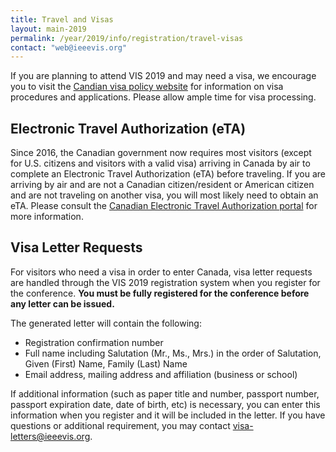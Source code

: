 ```yaml
---
title: Travel and Visas
layout: main-2019
permalink: /year/2019/info/registration/travel-visas
contact: "web@ieeevis.org"
---
```


If you are planning to attend VIS 2019 and may need a visa, we encourage you to visit the [Candian visa policy website](https://www.canada.ca/en/immigration-refugees-citizenship/services/visit-canada.html) for information on visa procedures and applications. Please allow ample time for visa processing.


## Electronic Travel Authorization (eTA)

Since 2016, the Canadian government now requires most visitors (except for U.S. citizens and visitors with a valid visa)
arriving in Canada by air to complete an Electronic Travel Authorization (eTA) before traveling. If you are arriving by air and are not a Canadian citizen/resident or American citizen and are not traveling on another visa, you will most likely need to obtain an eTA. Please consult the [Canadian Electronic Travel Authorization portal](https://www.canada.ca/en/immigration-refugees-citizenship/services/visit-canada/eta.html) for more information.


## Visa Letter Requests

For visitors who need a visa in order to enter Canada, visa letter requests are handled through the VIS 2019 registration system when you register for the conference. **You must be fully registered for the conference before any letter can be issued.** 

The generated letter will contain the following:

* Registration confirmation number
* Full name including Salutation (Mr., Ms., Mrs.) in the order of Salutation, Given (First) Name, Family (Last) Name
* Email address, mailing address and affiliation (business or school)

If additional information (such as paper title and number, passport number, passport expiration date, date of birth, etc) is necessary,  you can enter this information when you register and it will be included in the letter. If you have questions or additional requirement, you may contact [visa-letters@ieeevis.org](mailto:visa-letters@ieeevis.org).
